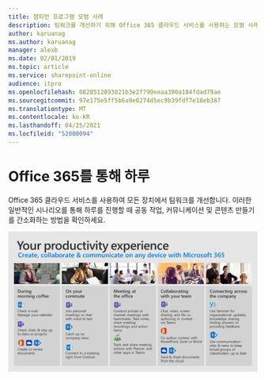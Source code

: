 ```yaml
---
title: 챔피언 프로그램 모범 사례
description: 팀워크를 개선하기 위해 Office 365 클라우드 서비스를 사용하는 모범 사례
author: karuanag
ms.author: karuanag
manager: alexb
ms.date: 02/01/2019
ms.topic: article
ms.service: sharepoint-online
audience: itpro
ms.openlocfilehash: 0828512893821b3e2f799eeaa390a184fdad79ae
ms.sourcegitcommit: 97e175e5ff5b6a9e0274d5ec9b39fdf7e18eb387
ms.translationtype: MT
ms.contentlocale: ko-KR
ms.lasthandoff: 04/25/2021
ms.locfileid: "52000094"
---
```

# <a name="day-in-the-life-with-office-365"></a>Office 365를 통해 하루

Office 365 클라우드 서비스를 사용하여 모든 장치에서 팀워크를 개선합니다.  이러한 일반적인 시나리오를 통해 하루를 진행할 때 공동 작업, 커뮤니케이션 및 콘텐츠 만들기를 간소화하는 방법을 확인하세요.  

![수명의 일 시각적 개체](media/m365day.png)

